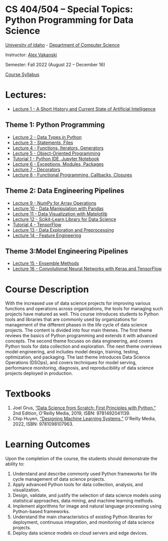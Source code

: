 # CS 404/504 – Special Topics: Python Programming for Data Science
[University of Idaho](https://www.uidaho.edu) - [Department of Computer Science](https://www.uidaho.edu/engr/departments/cs)

Instructor: [Alex Vakanski](https://www.webpages.uidaho.edu/vakanski/index.html)

Semester: Fall 2022 (August 22 – December 16)

<a href="CS_404_504-ST_Python_Programming_for_Data_Science-Syllabus.pdf">Course Syllabus</a>

# Lectures:
* <a href="Lectures/Lecture 1 - A Short History of AI/Lecture 1 - A Short History of AI.pdf">Lecture 1 - A Short History and Current State of Artificial Intelligence</a>
## Theme 1: Python Programming
* <a href="Lectures/Theme 1 - Python Programming/Lecture 2 - Data Types in Python/Lecture 2 - Data Types.ipynb">Lecture 2 - Data Types in Python</a>
* <a href="Lectures/Theme 1 - Python Programming/Lecture 3 - Statements, Files/Lecture 3 - Statements, Files.ipynb">Lecture 3 - Statements, Files</a>
* <a href="Lectures/Theme 1 - Python Programming/Lecture 4 - Functions, Iterators, Generators/Lecture 4 - Functions, Iterators, Generators.ipynb">Lecture 4 - Functions, Iterators, Generators</a>
* <a href="Lectures/Theme 1 - Python Programming/Lecture 5 - Object-Oriented Programming/Lecture 5 - OOP.ipynb">Lecture 5 - Object-Oriented Programming</a>
* <a href="Lectures/Theme 1 - Python Programming/Tutorial 1 - Python IDE, Jupyter Notebook/Tutorial 1 - Python IDE.ipynb">Tutorial 1 - Python IDE, Jupyter Notebook</a>
* <a href="Lectures/Theme 1 - Python Programming/Lecture 6 - Exceptions, Modules, Packages/Lecture 6 - Exceptions, Modules, Packages.ipynb">Lecture 6 - Exceptions, Modules, Packages</a>
* <a href="Lectures/Theme 1 - Python Programming/Lecture 7 - Decorators/Lecture 7 - Decorators.ipynb">Lecture 7 - Decorators</a>
* <a href="Lectures/Theme 1 - Python Programming/Lecture 8 - Functional Programming, Callbacks, Closures/Lecture 8 - Functional Programming, Callbacks, Closures.ipynb">Lecture 8 - Functional Programming, Callbacks, Closures</a>
## Theme 2: Data Engineering Pipelines
* <a href="Lectures/Theme 2 - Data Engineering Pipelines/Lecture 9 - NumPy for Array Operations/Lecture 9 - NumPy for Array Operations.ipynb">Lecture 9 - NumPy for Array Operations</a>
* <a href="Lectures/Theme 2 - Data Engineering Pipelines/Lecture 10 - Data Manipulation with Pandas/Lecture 10 - Data Manipulation with Pandas.ipynb">Lecture 10 - Data Manipulation with Pandas</a>
* <a href="Lectures/Theme 2 - Data Engineering Pipelines/Lecture 11 - Data Visualization with Matplotlib/Lecture 11 - Data Visualization with Matplotlib.ipynb">Lecture 11 - Data Visualization with Matplotlib</a>
* <a href="Lectures/Theme 2 - Data Engineering Pipelines/Lecture 12 - Scikit-Learn for Data Science/Lecture 12 - Scikit-Learn for Data Science.ipynb">Lecture 12 - Scikit-Learn Library for Data Science</a>
* <a href="Lectures/Theme 2 - Data Engineering Pipelines/Tutorial 4 - TensorFlow/Tutorial 4 - TensorFlow.ipynb">Tutorial 4 - TensorFlow</a>
* <a href="Lectures/Theme 2 - Data Engineering Pipelines/Lecture 13 - Data Exploration and Preprocessing/Lecture 13 - Data Exploration and Preprocessing.ipynb">Lecture 13 - Data Exploration and Preprocessing</a>
* <a href="Lectures/Theme 2 - Data Engineering Pipelines/Lecture 14 - Feature Engineering/Lecture 14 - Feature Engineering.ipynb">Lecture 14 - Feature Engineering</a>
## Theme 3:Model Engineering Pipelines
* <a href="Lectures/Theme 3 - Model Engineering Pipelines/Lecture 15 - Ensemble Methods/Lecture 15 - Ensemble Methods.ipynb">Lecture 15 - Ensemble Methods</a>
* <a href="Lectures/Theme 3 - Model Engineering Pipelines/Lecture 16 - Convolutional Neural Networks/Lecture_16_Convolutional_Neural_Networks with Keras and TensorFlow.ipynb">Lecture 16 - Convolutional Neural Networks with Keras and TensorFlow</a>




# Course Description
With the increased use of data science projects for improving various functions and operations across organizations, the tools for managing such projects have matured as well. This course introduces students to Python tools and libraries that are commonly used by organizations for management of the different phases in the life cycle of data science projects. The content is divided into four main themes. The first theme reviews the basics of Python programming and extends it with advanced concepts. The second theme focuses on data engineering, and covers Python tools for data collection and exploration. The next theme overviews model engineering, and includes model design, training, testing, optimization, and packaging. The last theme introduces Data Science Operations (DSOps), and covers techniques for model serving, performance monitoring, diagnosis, and reproducibility of data science projects deployed in production.

# Textbooks
1.	Joel Grus, [“Data Science from Scratch: First Principles with Python,”](https://www.amazon.com/Data-Science-Scratch-Principles-Python/dp/1492041130/ref=pd_lpo_1?pd_rd_i=1492041130&psc=1) 2nd Edition, O'Reilly Media, 2019, ISBN: 9781492041139.
2.	Chip Huyen, [“Designing Machine Learning Systems,”](https://www.amazon.com/Designing-Machine-Learning-Systems-Production-Ready/dp/1098107969) O'Reilly Media, 2022, ISBN: 9781098107963.

# Learning Outcomes
Upon the completion of the course, the students should demonstrate the ability to:
1.	Understand and describe commonly used Python frameworks for life cycle management of data science projects.
2.	Apply advanced Python tools for data collection, analysis, and visualization.
3. 	Design, validate, and justify the selection of data science models using statistical approaches, data mining, and machine learning methods. 
4.	Implement algorithms for image and natural language processing using Python-based frameworks. 
5.	Understand the main characteristics of existing Python libraries for deployment, continuous integration, and monitoring of data science projects.
6.	Deploy data science models on cloud servers and edge devices.
